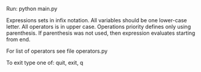 Run: python main.py

Expressions sets in infix notation.
All variables should be one lower-case letter.
All operators is in upper case.
Operations priority defines only using parenthesis. If parenthesis was not
used, then expression evaluates starting from end.

For list of operators see file operators.py

To exit type one of: quit, exit, q
